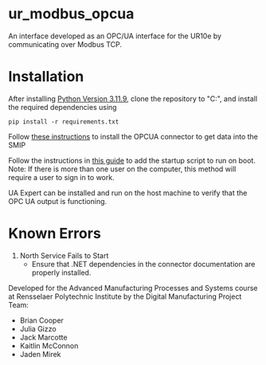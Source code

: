 # ur_modbus_opcua
An interface developed as an OPC/UA interface for the UR10e by communicating over Modbus TCP. 

# Installation

After installing [Python Version 3.11.9](https://www.python.org/downloads/release/python-3119/), clone the repository to "C:\", and install the required dependencies using 

```
pip install -r requirements.txt
```

Follow [these instructions](https://help.thinkiq.com/knowledge-base/data-connectivity/gateways-connectors/gateway-connectors-setup) to install the OPCUA connector to get data into the SMIP 

Follow the instructions in [this guide](https://www.computerhope.com/issues/ch000322.htm#:~:text=Run%20a%20batch%20file%20at%20loading%20of%20Windows%208%20and%2010&text=Press%20Start%2C%20type%20Run%2C%20and,file%20into%20the%20Startup%20folder.) to add the startup script to run on boot. Note: If there is more than one user on the computer, this method will require a user to sign in to work.

UA Expert can be installed and run on the host machine to verify that the OPC UA output is functioning.

# Known Errors 
1. North Service Fails to Start
   - Ensure that .NET dependencies in the connector documentation are properly installed.
  
Developed for the Advanced Manufacturing Processes and Systems course at Rensselaer Polytechnic Institute by the Digital Manufacturing Project Team:
- Brian Cooper
- Julia Gizzo
- Jack Marcotte
- Kaitlin McConnon
- Jaden Mirek
